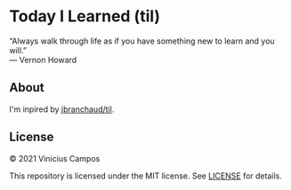 # Today I Learned (til)
“Always walk through life as if you have something new to learn and you will.” \
— Vernon Howard

## About

I'm inpired by
[jbranchaud/til](https://github.com/jbranchaud/til).

## License

&copy; 2021 Vinicius Campos

This repository is licensed under the MIT license. See [LICENSE](https://github.com/vinicamposdev/til/blob/main/LICENSE) for details.
